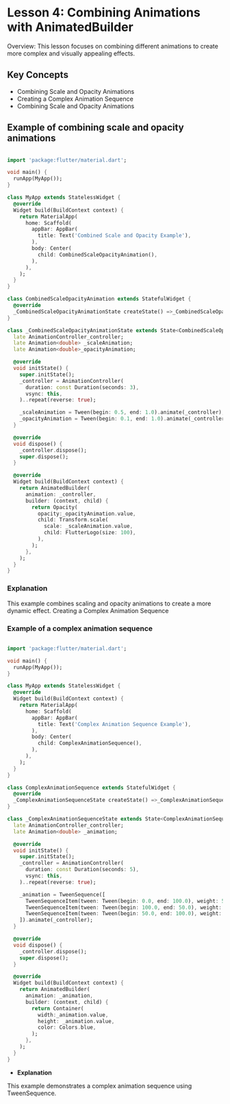# Lesson 4: Combining Animations with AnimatedBuilder

Overview: This lesson focuses on combining different animations to create more complex and visually appealing effects.

## Key Concepts

- Combining Scale and Opacity Animations
- Creating a Complex Animation Sequence
- Combining Scale and Opacity Animations

## Example of combining scale and opacity animations

```dart

import 'package:flutter/material.dart';

void main() {
  runApp(MyApp());
}

class MyApp extends StatelessWidget {
  @override
  Widget build(BuildContext context) {
    return MaterialApp(
      home: Scaffold(
        appBar: AppBar(
          title: Text('Combined Scale and Opacity Example'),
        ),
        body: Center(
          child: CombinedScaleOpacityAnimation(),
        ),
      ),
    );
  }
}

class CombinedScaleOpacityAnimation extends StatefulWidget {
  @override
  _CombinedScaleOpacityAnimationState createState() =>_CombinedScaleOpacityAnimationState();
}

class _CombinedScaleOpacityAnimationState extends State<CombinedScaleOpacityAnimation> with SingleTickerProviderStateMixin {
  late AnimationController_controller;
  late Animation<double> _scaleAnimation;
  late Animation<double>_opacityAnimation;

  @override
  void initState() {
    super.initState();
    _controller = AnimationController(
      duration: const Duration(seconds: 3),
      vsync: this,
    )..repeat(reverse: true);

    _scaleAnimation = Tween(begin: 0.5, end: 1.0).animate(_controller);
    _opacityAnimation = Tween(begin: 0.1, end: 1.0).animate(_controller);
  }

  @override
  void dispose() {
    _controller.dispose();
    super.dispose();
  }

  @override
  Widget build(BuildContext context) {
    return AnimatedBuilder(
      animation: _controller,
      builder: (context, child) {
        return Opacity(
          opacity:_opacityAnimation.value,
          child: Transform.scale(
            scale: _scaleAnimation.value,
            child: FlutterLogo(size: 100),
          ),
        );
      },
    );
  }
}
```

### Explanation

This example combines scaling and opacity animations to create a more dynamic effect.
Creating a Complex Animation Sequence

### Example of a complex animation sequence

```dart

import 'package:flutter/material.dart';

void main() {
  runApp(MyApp());
}

class MyApp extends StatelessWidget {
  @override
  Widget build(BuildContext context) {
    return MaterialApp(
      home: Scaffold(
        appBar: AppBar(
          title: Text('Complex Animation Sequence Example'),
        ),
        body: Center(
          child: ComplexAnimationSequence(),
        ),
      ),
    );
  }
}

class ComplexAnimationSequence extends StatefulWidget {
  @override
  _ComplexAnimationSequenceState createState() =>_ComplexAnimationSequenceState();
}

class _ComplexAnimationSequenceState extends State<ComplexAnimationSequence> with SingleTickerProviderStateMixin {
  late AnimationController_controller;
  late Animation<double> _animation;

  @override
  void initState() {
    super.initState();
    _controller = AnimationController(
      duration: const Duration(seconds: 5),
      vsync: this,
    )..repeat(reverse: true);

    _animation = TweenSequence([
      TweenSequenceItem(tween: Tween(begin: 0.0, end: 100.0), weight: 50),
      TweenSequenceItem(tween: Tween(begin: 100.0, end: 50.0), weight: 30),
      TweenSequenceItem(tween: Tween(begin: 50.0, end: 100.0), weight: 20),
    ]).animate(_controller);
  }

  @override
  void dispose() {
    _controller.dispose();
    super.dispose();
  }

  @override
  Widget build(BuildContext context) {
    return AnimatedBuilder(
      animation: _animation,
      builder: (context, child) {
        return Container(
          width:_animation.value,
          height: _animation.value,
          color: Colors.blue,
        );
      },
    );
  }
}
```

- **Explanation**

This example demonstrates a complex animation sequence using TweenSequence.
